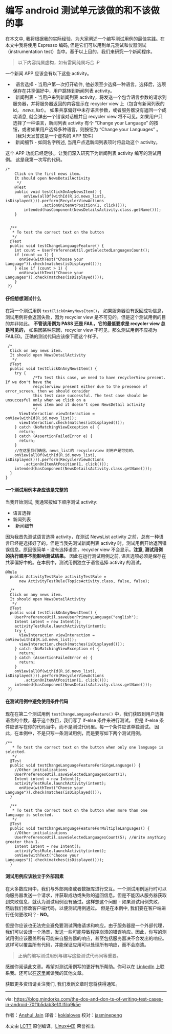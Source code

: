 编写 android 测试单元该做的和不该做的事
============================================================

在本文中, 我将根据我的实际经验，为大家阐述一个编写测试用例的最佳实践。在本文中我将使用 Espresso 编码, 但是它们可以用到单元测试和仪器测试（instrumentation test）当中。基于以上目的，我们来研究一个新闻程序。

> 以下内容纯属虚构，如有雷同纯属巧合 :P

一个新闻 APP 应该会有以下这些 activity。

*   语言选择 - 当用户第一次打开软件, 他必须至少选择一种语言。选择后，选项保存在共享偏好中，用户跳转到新闻列表 activity。
*   新闻列表 - 当用户来到新闻列表 activity，将发送一个包含语言参数的请求到服务器，并将服务器返回的内容显示在 recycler view 上（包含有新闻列表的 id， _news_list_）。 如果共享偏好中未存语言参数，或者服务器没有返回一个成功消息, 就会弹出一个错误对话框并且 recycler view 将不可见。如果用户只选择了一种语言，新闻列表 activity 有个 “Change your Language” 的按钮，或者如果用户选择多种语言，则按钮为 “Change your Languages” 。 （我对天发誓这是一个虚构的 APP 软件）
*   新闻细节 - 如同名字所述, 当用户点选新闻列表项时将启动这个 activity。

这个 APP 功能已经足够,，让我们深入研究下为新闻列表 activity 编写的测试用例。 这是我第一次写的代码。

```
/*
    Click on the first news item.
    It should open NewsDetailActivity
     */
    @Test
    public void testClickOnAnyNewsItem() {
        onView(allOf(withId(R.id.news_list), isDisplayed())).perform(RecyclerViewActions
                .actionOnItemAtPosition(1, click()));
        intended(hasComponent(NewsDetailsActivity.class.getName()));
    }


  /**
   * To test the correct text on the button
   */
  @Test
  public void testChangeLanguageFeature() {
    int count = UserPreferenceUtil.getSelectedLanguagesCount();
    if (count == 1) {
      onView(withText("Choose your Language")).check(matches(isDisplayed()));
    } else if (count > 1) {
      onView(withText("Choose your Languages")).check(matches(isDisplayed()));
    }
 ?}
```

#### 仔细想想测试什么

在第一个测试用例 `testClickOnAnyNewsItem()`， 如果服务器没有返回成功信息，测试用例将会返回失败，因为 recycler view 是不可见的。但是这个测试用例的目的并非如此。 **不管该用例为 PASS 还是 FAIL，它的最低要求是 recycler view 总是可见的，** 如果因某种原因，recycler view 不可见，那么测试用例不应视为 FAILED。正确的测试代码应该像下面这个样子。

```
 /*
  Click on any news item.
  It should open NewsDetailActivity
   */
  @Test
  public void testClickOnAnyNewsItem() {
    try {
            /*To test this case, we need to have recyclerView present. If we don't have the
            recyclerview present either due to the presence of error_screen, then we should consider
            this test case successful. The test case should be unsuccesful only when we click on a
            news item and it doesn't open NewsDetail activity
            */
      ViewInteraction viewInteraction = onView(withId(R.id.news_list));
      viewInteraction.check(matches(isDisplayed()));
    } catch (NoMatchingViewException e) {
      return;
    } catch (AssertionFailedError e) {
      return;
    }
    //在这里我们确信，news_list的 recyclerview 对用户是可见的。
    onView(allOf(withId(R.id.news_list), isDisplayed())).perform(RecyclerViewActions
        .actionOnItemAtPosition(1, click()));
    intended(hasComponent(NewsDetailsActivity.class.getName()));
  }
}

```
#### 一个测试用例本身应该是完整的

当我开始测试, 我通常按如下顺序测试 activity:

*   语言选择
*   新闻列表
*   新闻细节

因为我首先测试语言选择 activity，在测试 NewsList activity 之前，总有一种语言已经是选择好了的。但是当我先测试新闻列表 activity 时，测试用例开始返回错误信息。原因很简单 - 没有选择语言，recycler view 不会显示。**注意, 测试用例的执行顺序不能影响测试结果。** 因此在运行测试用例之前, 语言选项必须是保存在共享偏好中的。在本例中，测试用例独立于语言选择 activity 的测试。

```
@Rule
  public ActivityTestRule activityTestRule =
      new ActivityTestRule(TopicsActivity.class, false, false);
  
  /*
  Click on any news item.
  It should open NewsDetailActivity
   */
  @Test
  public void testClickOnAnyNewsItem() {
    UserPreferenceUtil.saveUserPrimaryLanguage("english");
    Intent intent = new Intent();
    activityTestRule.launchActivity(intent);
    try {
      ViewInteraction viewInteraction = onView(withId(R.id.news_list));
      viewInteraction.check(matches(isDisplayed()));
    } catch (NoMatchingViewException e) {
      return;
    } catch (AssertionFailedError e) {
      return;
    }
    onView(allOf(withId(R.id.news_list), isDisplayed())).perform(RecyclerViewActions
        .actionOnItemAtPosition(1, click()));
    intended(hasComponent(NewsDetailsActivity.class.getName()));
 ?}
```
#### 在测试用例中避免使用条件代码

现在在第二个测试用例 `testChangeLanguageFeature()` 中，我们获取到用户选择语言的个数，基于这个数目，我们写了 if-else 条件来进行测试。 但是 if-else 条件应该写在你的代码当中，而不是测试代码里。每一个条件应该单独测试。 因此，在本例中，不是只写一条测试用例，而是要写如下两个测试用例。

```
/**
   * To test the correct text on the button when only one language is selected.
   */
  @Test
  public void testChangeLanguageFeatureForSingeLanguage() {
    //Other initializations
    UserPreferenceUtil.saveSelectedLanguagesCount(1);
    Intent intent = new Intent();
    activityTestRule.launchActivity(intent);
      onView(withText("Choose your Language")).check(matches(isDisplayed()));
  }

  /**
   * To test the correct text on the button when more than one language is selected.
   */
  @Test
  public void testChangeLanguageFeatureForMultipleLanguages() {
    //Other initializations
    UserPreferenceUtil.saveSelectedLanguagesCount(5); //Write anything greater than 1.
    Intent intent = new Intent();
    activityTestRule.launchActivity(intent);
    onView(withText("Choose your Languages")).check(matches(isDisplayed()));
  }

```
#### 测试用例应该独立于外部因素

在大多数应用中，我们与外部网络或者数据库进行交互。一个测试用例运行时可以向服务器发送一个请求，并获取成功或失败的返回信息。但是不能因从服务器获取到失败信息，就认为测试用例没有通过。这样想这个问题 - 如果测试用例失败，然后我们修改客户端代码，以便测试用例通过。 但是在本例中, 我们要在客户端进行任何更改吗？- **NO**。

但是你应该也无法完全避免要测试网络请求和响应。由于服务器是一个外部代理，我们可以设想一个场景，发送一些可能导致程序崩溃的错误响应。因此，你写的测试用例应该覆盖所有可能来自服务器的响应，甚至包括服务器决不会发出的响应。这样可以覆盖所有代码，并能保证应用可以处理所有响应，而不会崩溃。

> 正确的编写测试用例与编写这些测试代码同等重要。

感谢你阅读此文章。希望对测试用例写的更好有所帮助。你可以在 [LinkedIn][1] 上联系我。还可以[在这里][2]阅读我的其他文章。

获取更多资讯请关注我们, 我们发新文章时您将获得通知。

--------------------------------------------------------------------------------

via: https://blog.mindorks.com/the-dos-and-don-ts-of-writing-test-cases-in-android-70f1b5dab3e1#.lfilq9k5e

作者：[Anshul Jain][a]
译者：[kokialoves](https://github.com/kokialoves)
校对：[jasminepeng](https://github.com/jasminepeng)

本文由 [LCTT](https://github.com/LCTT/TranslateProject) 原创编译，[Linux中国](https://linux.cn/) 荣誉推出

[a]:https://blog.mindorks.com/@anshuljain?source=post_header_lockup
[1]:http://www.linkedin.com/in/anshul-jain-b7082573
[2]:https://medium.com/@anshuljain
[3]:https://blog.mindorks.com/
